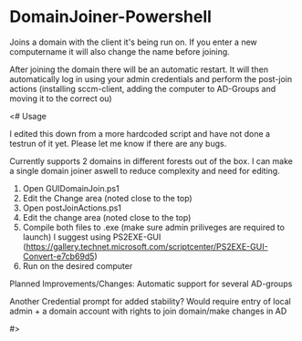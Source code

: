 # DomainJoiner-Powershell
Joins a domain with the client it's being run on. If you enter a new computername it will also change the name before joining.

After joining the domain there will be an automatic restart.
It will then automatically log in using your admin credentials and perform the post-join actions (installing sccm-client, adding the computer to AD-Groups and moving it to the correct ou)


<# Usage

I edited this down from a more hardcoded script and have not done a testrun of it yet. Please let me know if there are any bugs.

Currently supports 2 domains in different forests out of the box. I can make a single domain joiner aswell to reduce complexity and need for editing.


1. Open GUIDomainJoin.ps1
2. Edit the Change area (noted close to the top)
3. Open postJoinActions.ps1
4. Edit the change area (noted close to the top)
5. Compile both files to .exe (make sure admin priliveges are required to launch)
    I suggest using PS2EXE-GUI (https://gallery.technet.microsoft.com/scriptcenter/PS2EXE-GUI-Convert-e7cb69d5)
6. Run on the desired computer



Planned Improvements/Changes:
Automatic support for several AD-groups

Another Credential prompt for added stability? Would require entry of local admin + a domain account with rights to join domain/make changes in AD


#>